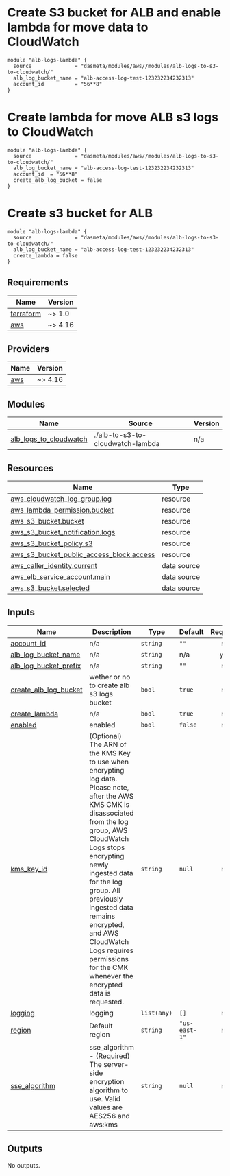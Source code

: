 # Create S3 bucket for ALB and enable lambda for move data to CloudWatch

```
module "alb-logs-lambda" {
  source              = "dasmeta/modules/aws//modules/alb-logs-to-s3-to-cloudwatch/"
  alb_log_bucket_name = "alb-access-log-test-123232234232313"
  account_id          = "56**8"
}

```

# Create lambda for move ALB s3 logs to CloudWatch

```
module "alb-logs-lambda" {
  source              = "dasmeta/modules/aws//modules/alb-logs-to-s3-to-cloudwatch/"
  alb_log_bucket_name = "alb-access-log-test-123232234232313"
  account_id  = "56**8"
  create_alb_log_bucket = false
}
```

# Create s3 bucket for ALB

```
module "alb-logs-lambda" {
  source              = "dasmeta/modules/aws//modules/alb-logs-to-s3-to-cloudwatch/"
  alb_log_bucket_name = "alb-access-log-test-123232234232313"
  create_lambda = false
}
```

<!-- BEGINNING OF PRE-COMMIT-TERRAFORM DOCS HOOK -->
## Requirements

| Name | Version |
|------|---------|
| <a name="requirement_terraform"></a> [terraform](#requirement\_terraform) | ~> 1.0 |
| <a name="requirement_aws"></a> [aws](#requirement\_aws) | ~> 4.16 |

## Providers

| Name | Version |
|------|---------|
| <a name="provider_aws"></a> [aws](#provider\_aws) | ~> 4.16 |

## Modules

| Name | Source | Version |
|------|--------|---------|
| <a name="module_alb_logs_to_cloudwatch"></a> [alb\_logs\_to\_cloudwatch](#module\_alb\_logs\_to\_cloudwatch) | ./alb-to-s3-to-cloudwatch-lambda | n/a |

## Resources

| Name | Type |
|------|------|
| [aws_cloudwatch_log_group.log](https://registry.terraform.io/providers/hashicorp/aws/latest/docs/resources/cloudwatch_log_group) | resource |
| [aws_lambda_permission.bucket](https://registry.terraform.io/providers/hashicorp/aws/latest/docs/resources/lambda_permission) | resource |
| [aws_s3_bucket.bucket](https://registry.terraform.io/providers/hashicorp/aws/latest/docs/resources/s3_bucket) | resource |
| [aws_s3_bucket_notification.logs](https://registry.terraform.io/providers/hashicorp/aws/latest/docs/resources/s3_bucket_notification) | resource |
| [aws_s3_bucket_policy.s3](https://registry.terraform.io/providers/hashicorp/aws/latest/docs/resources/s3_bucket_policy) | resource |
| [aws_s3_bucket_public_access_block.access](https://registry.terraform.io/providers/hashicorp/aws/latest/docs/resources/s3_bucket_public_access_block) | resource |
| [aws_caller_identity.current](https://registry.terraform.io/providers/hashicorp/aws/latest/docs/data-sources/caller_identity) | data source |
| [aws_elb_service_account.main](https://registry.terraform.io/providers/hashicorp/aws/latest/docs/data-sources/elb_service_account) | data source |
| [aws_s3_bucket.selected](https://registry.terraform.io/providers/hashicorp/aws/latest/docs/data-sources/s3_bucket) | data source |

## Inputs

| Name | Description | Type | Default | Required |
|------|-------------|------|---------|:--------:|
| <a name="input_account_id"></a> [account\_id](#input\_account\_id) | n/a | `string` | `""` | no |
| <a name="input_alb_log_bucket_name"></a> [alb\_log\_bucket\_name](#input\_alb\_log\_bucket\_name) | n/a | `string` | n/a | yes |
| <a name="input_alb_log_bucket_prefix"></a> [alb\_log\_bucket\_prefix](#input\_alb\_log\_bucket\_prefix) | n/a | `string` | `""` | no |
| <a name="input_create_alb_log_bucket"></a> [create\_alb\_log\_bucket](#input\_create\_alb\_log\_bucket) | wether or no to create alb s3 logs bucket | `bool` | `true` | no |
| <a name="input_create_lambda"></a> [create\_lambda](#input\_create\_lambda) | n/a | `bool` | `true` | no |
| <a name="input_enabled"></a> [enabled](#input\_enabled) | enabled | `bool` | `false` | no |
| <a name="input_kms_key_id"></a> [kms\_key\_id](#input\_kms\_key\_id) | (Optional) The ARN of the KMS Key to use when encrypting log data. Please note, after the AWS KMS CMK is disassociated from the log group, AWS CloudWatch Logs stops encrypting newly ingested data for the log group. All previously ingested data remains encrypted, and AWS CloudWatch Logs requires permissions for the CMK whenever the encrypted data is requested. | `string` | `null` | no |
| <a name="input_logging"></a> [logging](#input\_logging) | logging | `list(any)` | `[]` | no |
| <a name="input_region"></a> [region](#input\_region) | Default region | `string` | `"us-east-1"` | no |
| <a name="input_sse_algorithm"></a> [sse\_algorithm](#input\_sse\_algorithm) | sse\_algorithm - (Required) The server-side encryption algorithm to use. Valid values are AES256 and aws:kms | `string` | `null` | no |

## Outputs

No outputs.
<!-- END OF PRE-COMMIT-TERRAFORM DOCS HOOK -->
